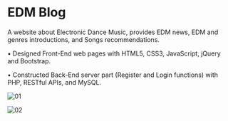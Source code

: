 # EDM Blog
A website about Electronic Dance Music, provides EDM news, EDM and genres introductions, and Songs recommendations.  

•	Designed Front-End web pages with HTML5, CSS3, JavaScript, jQuery and Bootstrap.  

•	Constructed Back-End server part (Register and Login functions) with PHP, RESTful APIs, and MySQL.  

![01](https://i.imgur.com/pj3Knw7.png)

![02](https://i.imgur.com/KvKTY4N.png)
